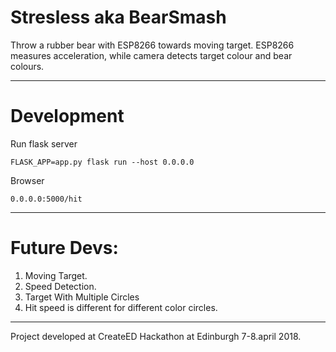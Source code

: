 # Stresless aka BearSmash

Throw a rubber bear with ESP8266 towards moving target. ESP8266 measures acceleration, while camera detects target colour and bear colours.

***
# Development

Run flask server

`FLASK_APP=app.py flask run --host 0.0.0.0`

Browser

`0.0.0.0:5000/hit`

***


# Future Devs: 
  1. Moving Target. 
  2. Speed Detection. 
  3. Target With Multiple Circles 
  4. Hit speed is different for different color circles.

***

Project developed at CreateED Hackathon at Edinburgh 7-8.april 2018.
